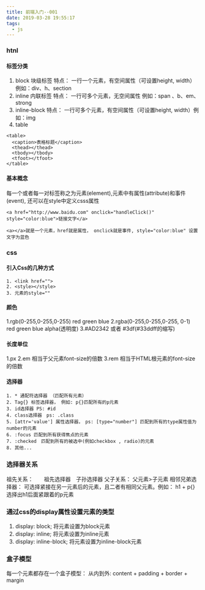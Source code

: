 ```yaml
---
title: 前端入门--001
date: 2019-03-28 19:55:17
tags: 
  - js
---
```


### htnl
#### 标签分类
1. block 块级标签    特点： 一行一个元素，有空间属性（可设置height, width）例如：div、h、section 
2. inline 内联标签   特点： 一行可多个元素，无空间属性  例如：span 、b、em、strong
3. inline-block     特点： 一行可多个元素，有空间属性（可设置height, width）例如：img
4. table 
```
<table>
  <caption>表格标题</caption> 
  <thead></thead>
  <tbody></tbody>
  <tfoot></tfoot>
</table>
```

#### 基本概念
每一个或者每一对标签称之为元素(element),元素中有属性(attribute)和事件(event), 还可以在style中定义csss属性
```
<a href="http://www.baidu.com" onclick="handleClick()" style="color:blue">链接文字</a>

<a></a>就是一个元素，href就是属性， onclick就是事件, style="color:blue" 设置文字为蓝色
```

### css
#### 引入Css的几种方式

```
1. <link href="">
2. <style></style>
3. 元素的style=""
```

#### 颜色
1.rgb(0-255,0-255,0-255)
  red green blue
2.rgba(0-255,0-255,0-255, 0-1)
  red green blue alpha(透明度)
3.#AD2342 或者 #3df(#33ddff的缩写)

<!-- more -->

#### 长度单位
1.px
2.em 相当于父元素font-size的倍数
3.rem 相当于HTML根元素的font-size的倍数

#### 选择器
```
1. * 通配符选择器 （匹配所有元素）
2. Tag{} 标签选择器， 例如: p{}匹配所有的p元素
3. id选择器 PS: #id
4. class选择器　ps: .class
5. [attr='value'] 属性选择器，　ps: [type="number"] 匹配到所有的type属性值为number的元素
6. :focus 匹配到所有获得焦点的元素
7. :checked　匹配到所有的被选中(例如checkbox , radio)的元素
8. 其他...
```
### 选择器关系
  祖先关系：　　祖先选择器　子孙选择器
  父子关系：   父元素>子元素
  相邻兄弟选择器： 可选择紧接在另一元素后的元素，且二者有相同父元素。例如： h1 + p{} 选择出h1后面紧跟着的p元素

### 通过css的display属性设置元素的类型
   1. display: block;         将元素设置为block元素
   2. display: inline;        将元素设置为inline元素
   3. display: inline-block;  将元素设置为inline-block元素

### 盒子模型
每一个元素都存在一个盒子模型：
从内到外: content + padding + border + margin